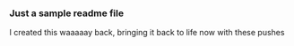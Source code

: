 ### Just a sample readme file

I created this waaaaay back, bringing it back to life now with these pushes